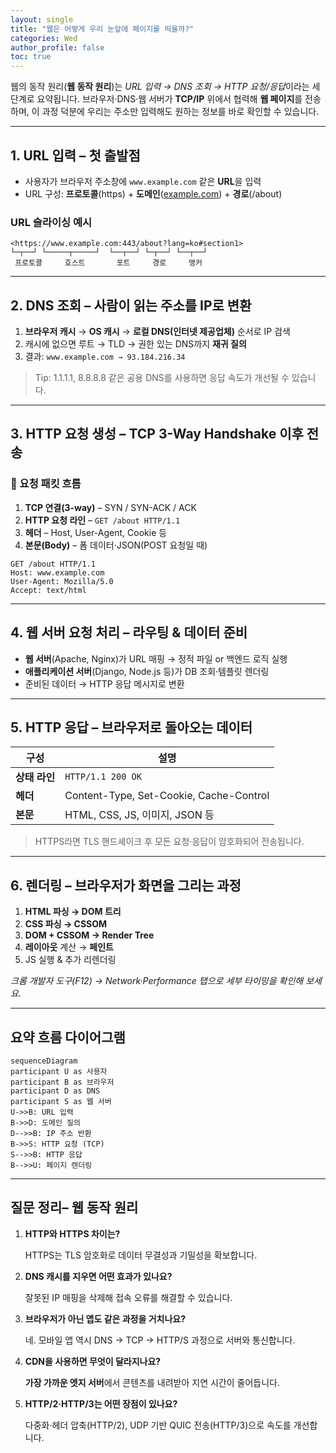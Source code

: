 ```yaml
---
layout: single
title: "웹은 어떻게 우리 눈앞에 페이지를 띄울까?"
categories: Wed
author_profile: false
toc: true
---
```


웹의 동작 원리(**웹 동작 원리**)는 *URL 입력 → DNS 조회 → HTTP 요청/응답*이라는 세 단계로 요약됩니다. 브라우저·DNS·웹 서버가 **TCP/IP** 위에서 협력해 **웹 페이지**를 전송하며, 이 과정 덕분에 우리는 주소만 입력해도 원하는 정보를 바로 확인할 수 있습니다.

------

## 1. URL 입력 – 첫 출발점

- 사용자가 브라우저 주소창에 `www.example.com` 같은 **URL**을 입력
- URL 구성: **프로토콜**(https) + **도메인**([example.com](http://example.com)) + **경로**(/about)

### URL 슬라이싱 예시

```
<https://www.example.com:443/about?lang=ko#section1>
└─┬──┘ └─────┬─────┘  └──┬──┘ └─┬──┘ └──┬──┘
 프로토콜     호스트       포트     경로     앵커
```

------

## 2. DNS 조회 – 사람이 읽는 주소를 IP로 변환

1. **브라우저 캐시** → **OS 캐시** → **로컬 DNS(인터넷 제공업체)** 순서로 IP 검색
2. 캐시에 없으면 루트 → TLD → 권한 있는 DNS까지 **재귀 질의**
3. 결과: `www.example.com → 93.184.216.34`

> Tip: 1.1.1.1, 8.8.8.8 같은 공용 DNS를 사용하면 응답 속도가 개선될 수 있습니다.

------

## 3. HTTP 요청 생성 – TCP 3-Way Handshake 이후 전송

### 📨 요청 패킷 흐름

1. **TCP 연결(3-way)** – SYN / SYN-ACK / ACK
2. **HTTP 요청 라인** – `GET /about HTTP/1.1`
3. **헤더** – Host, User-Agent, Cookie 등
4. **본문(Body)** – 폼 데이터·JSON(POST 요청일 때)

```http
GET /about HTTP/1.1
Host: www.example.com
User-Agent: Mozilla/5.0
Accept: text/html
```

------

## 4. 웹 서버 요청 처리 – 라우팅 & 데이터 준비

- **웹 서버**(Apache, Nginx)가 URL 매핑 → 정적 파일 or 백엔드 로직 실행
- **애플리케이션 서버**(Django, Node.js 등)가 DB 조회·템플릿 렌더링
- 준비된 데이터 → HTTP 응답 메시지로 변환

------

## 5. HTTP 응답 – 브라우저로 돌아오는 데이터

| 구성          | 설명                                    |
| ------------- | --------------------------------------- |
| **상태 라인** | `HTTP/1.1 200 OK`                       |
| **헤더**      | Content-Type, Set-Cookie, Cache-Control |
| **본문**      | HTML, CSS, JS, 이미지, JSON 등          |

> HTTPS라면 TLS 핸드셰이크 후 모든 요청·응답이 암호화되어 전송됩니다.

------

## 6. 렌더링 – 브라우저가 화면을 그리는 과정

1. **HTML 파싱 → DOM 트리**
2. **CSS 파싱 → CSSOM**
3. **DOM + CSSOM → Render Tree**
4. **레이아웃** 계산 → **페인트**
5. JS 실행 & 추가 리렌더링

*크롬 개발자 도구(F12) → Network·Performance 탭으로 세부 타이밍을 확인해 보세요.*

------

## 요약 흐름 다이어그램

```mermaid
sequenceDiagram
participant U as 사용자
participant B as 브라우저
participant D as DNS
participant S as 웹 서버
U->>B: URL 입력
B->>D: 도메인 질의
D-->>B: IP 주소 반환
B->>S: HTTP 요청 (TCP)
S-->>B: HTTP 응답
B-->>U: 페이지 렌더링
```

------

## 질문 정리– 웹 동작 원리

1. **HTTP와 HTTPS 차이는?**

   HTTPS는 TLS 암호화로 데이터 무결성과 기밀성을 확보합니다.

2. **DNS 캐시를 지우면 어떤 효과가 있나요?**

   잘못된 IP 매핑을 삭제해 접속 오류를 해결할 수 있습니다.

3. **브라우저가 아닌 앱도 같은 과정을 거치나요?**

   네. 모바일 앱 역시 DNS → TCP → HTTP/S 과정으로 서버와 통신합니다.

4. **CDN을 사용하면 무엇이 달라지나요?**

   **가장 가까운 엣지 서버**에서 콘텐츠를 내려받아 지연 시간이 줄어듭니다.

5. **HTTP/2·HTTP/3는 어떤 장점이 있나요?**

   다중화·헤더 압축(HTTP/2), UDP 기반 QUIC 전송(HTTP/3)으로 속도를 개선합니다.
